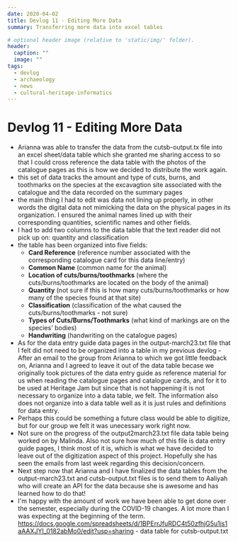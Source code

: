 ```yaml
---
date: 2020-04-02
title: Devlog 11 - Editing More Data
summary: Transferring more data into excel tables

# optional header image (relative to 'static/img/' folder).
header:
  caption: ""
  image: ""
tags:
  - devlog
  - archaeology
  - news
  - cultural-heritage-informatics
---
```


# Devlog 11 - Editing More Data
* Arianna was able to transfer the data from the cutsb-output.tx file into an excel sheet/data table which she granted me sharing access to so that I could cross reference the data table with the photos of the catalogue pages as this is how we decided to distribute the work again. 
* this set of data tracks the amount and type of cuts, burns, and toothmarks on the species at the excavagtion site associated with the catalogue and the data recorded on the summary pages
* the main thing I had to edit was data not lining up properly, in other words the digital data not mimicking the data on the physical pages in its organization. I ensured the animal names lined up with their corresponding quantities, scientific names and other fields. 
* I had to add two columns to the data table that the text reader did not pick up on: quantity and classification 
* the table has been organized into five fields:
  * **Card Reference** (reference number associated with the corresponding catalogue card for this data line/entry)
  * **Common Name** (common name for the animal)
  * **Location of cuts/burns/toothmarks** (where the cuts/burns/toothmarks are located on the body of the animal)
  * **Quantity** (not sure if this is how many cuts/burns/toothmarks or how many of the species found at that site)
  * **Classification** (classification of the what caused the cuts/burns/toothmarks - not sure)
  * **Types of Cuts/Burns/Toothmarks** (what kind of markings are on the species' bodies)
  * **Handwriting** (handwriting on the catalogue pages)
* As for the data entry guide data pages in the output-march23.txt file that I felt did not need to be organized into a table in my previous devlog - After an email to the group from Arianna to which we got little feedback on, Arianna and I agreed to leave it out of the data table becase we originally took pictures of the data entry guide as reference material for us when reading the catalogue pages and catalogue cards, and for it to be used at Heritage Jam but since that is not happening it is not necessary to organize into a data table, we felt. The information also does not organize into a data table well as it is just rules and definitions for data entry.
* Perhaps this could be something a future class would be able to digitize, but for our group we felt it was unecessary work right now. 
* Not sure on the progress of the output2march23.txt file data table being worked on by Malinda. Also not sure how much of this file is data entry guide pages, I think most of it is, which is what we have decided to leave out of the digitization aspect of this project. Hopefully she has seen the emails from last week regarding this decision/concern.
* Next step now that Arianna and I have finalized the data tables from the output-march23.txt and cutsb-output.txt files is to send them to Aaliyah who will create an API for the data because she is awesome and has learned how to do that!
* I'm happy with the amount of work we have been able to get done over the semester, especially during the COVID-19 changes. A lot more than I was expecting at the beginning of the term. 
https://docs.google.com/spreadsheets/d/1BPErrJfuRDC4t50zfhjG5u1is1aAAXJYI_0182abMo0/edit?usp=sharing - data table for cutsb-output.txt 
